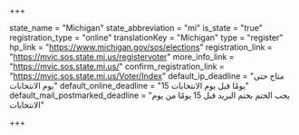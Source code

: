 +++

state_name = "Michigan"
state_abbreviation = "mi"
is_state = "true"
registration_type = "online"
translationKey = "Michigan"
type = "register"
hp_link = "https://www.michigan.gov/sos/elections"
registration_link = "https://mvic.sos.state.mi.us/registervoter"
more_info_link = "https://mvic.sos.state.mi.us/"
confirm_registration_link = "https://mvic.sos.state.mi.us/Voter/Index"
default_ip_deadline = "متاح حتى يوم الانتخابات"
default_online_deadline = "15 يومًا قبل يوم الانتخابات"
default_mail_postmarked_deadline = "يجب الختم بختم البريد قبل 15 يومًا من يوم الانتخابات"

+++